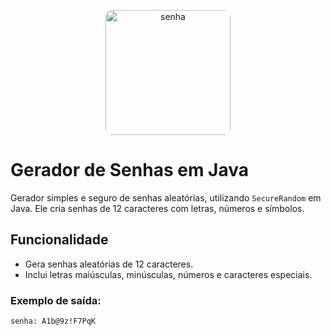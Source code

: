 <p align="center">
  <img src="https://github.com/ArturMaia/Gerador-de-senhas/blob/main/chave%20seguran%C3%A7a.jpg" alt="senha" style="width: 200px; border-radius: 10px;">
</p>

# Gerador de Senhas em Java

Gerador simples e seguro de senhas aleatórias, utilizando `SecureRandom` em Java. Ele cria senhas de 12 caracteres com letras, números e símbolos.

## Funcionalidade

- Gera senhas aleatórias de 12 caracteres.
- Inclui letras maiúsculas, minúsculas, números e caracteres especiais.

### Exemplo de saída:

```text
senha: A1b@9z!F7PqK
